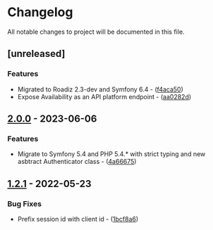 # Changelog

All notable changes to project will be documented in this file.

## [unreleased]

### Features

- Migrated to Roadiz 2.3-dev and Symfony 6.4 - ([f4aca50](https://github.com/rezozero/fsirius-sdk-v1/commit/f4aca502fc46414ce99b49601beddfe4293c8748))
- Expose Availability as an API platform endpoint - ([aa0282d](https://github.com/rezozero/fsirius-sdk-v1/commit/aa0282dcaf048cfd0b8a48e95df58b1c4a3c1c94))

## [2.0.0](https://github.com/rezozero/fsirius-sdk-v1/compare/1.2.1...2.0.0) - 2023-06-06

### Features

- Migrate to Symfony 5.4 and PHP 5.4.* with strict typing and new asbtract Authenticator class - ([4a66675](https://github.com/rezozero/fsirius-sdk-v1/commit/4a6667540ea6e03e58569d7f3cc67db672169783))

## [1.2.1](https://github.com/rezozero/fsirius-sdk-v1/compare/1.2.0...1.2.1) - 2022-05-23

### Bug Fixes

- Prefix session id with client id - ([1bcf8a6](https://github.com/rezozero/fsirius-sdk-v1/commit/1bcf8a6cdfea4c0e022a1e32b447bfbe96748120))

<!-- generated by git-cliff -->
